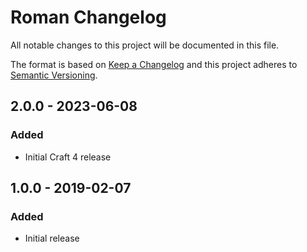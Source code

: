 # Roman Changelog

All notable changes to this project will be documented in this file.

The format is based on [Keep a Changelog](http://keepachangelog.com/) and this project adheres to [Semantic Versioning](http://semver.org/).

## 2.0.0 - 2023-06-08
### Added
- Initial Craft 4 release

## 1.0.0 - 2019-02-07
### Added
- Initial release
